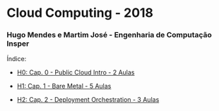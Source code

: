 # Cloud Computing - 2018
### Hugo Mendes e Martim José - Engenharia de Computação Insper

Índice:

- [H0: Cap. 0 - Public Cloud Intro - 2 Aulas](../master/H0/H0_respostas.md)

- [H1: Cap. 1 - Bare Metal - 5 Aulas](../master/H1/H1_respostas.md)

- [H2: Cap. 2 - Deployment Orchestration - 3 Aulas](../master/H2/H2_respostas.md)